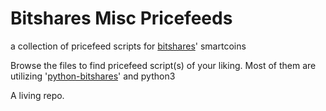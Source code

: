 # Bitshares Misc Pricefeeds
a collection of pricefeed scripts for [bitshares](https://bitshares.org)' smartcoins

Browse the files to find pricefeed script(s) of your liking. Most of them are utilizing '[python-bitshares](http://docs.pybitshares.com/en/latest/)' and python3

A living repo.
